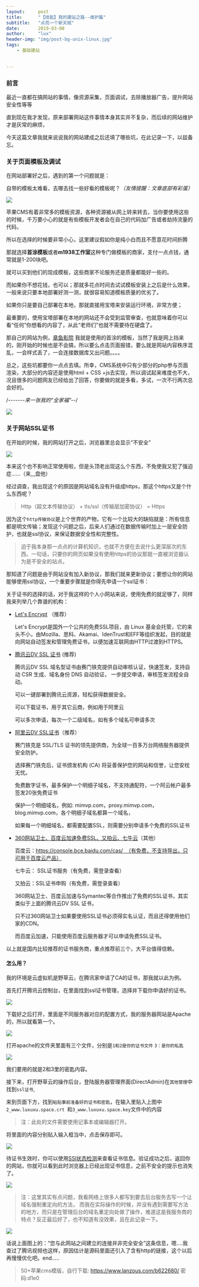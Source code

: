 ```yaml
---
layout:     post
title:      "【技能】我的建站之路--维护篇"
subtitle:   "点亮一个新天赋"
date:       2019-03-08
author:     "lux"
header-img: "img/post-bg-unix-linux.jpg"
tags:
    - 基础建站
    

---
```



### 前言
最近一直都在搞网站的事情，像资源采集，页面调试，去除播放器广告，提升网站安全性等等

直到现在我才发现，原来部署网站这件事情本身其实并不复杂，而后续的网站维护才是灰常的麻烦，

今天这篇文章我就来说说我的网站建成之后还填了哪些坑，在此记录一下，以兹备忘。

### 关于页面模板及调试
在网站部署好之后，遇到的第一个问题就是：

自带的模板太难看，去哪去找一些好看的模板呢？*（友情提醒：文章底部有彩蛋）*

![](https://ws1.sinaimg.cn/large/e66b0ffcly1g0vfaus978j20vo0ln0wc.jpg)

苹果CMS有着非常多的模板资源，各种资源被从网上转来转去，当你要使用这些的时候，千万要小心的就是有些模板开发者会在自己的代码加广告或者劫持流量的代码，

所以在选择的时候要非常小心，这里建议假如你是纯小白而且不愿意花时间折腾

那就选择**首涂模板**或者**m1938工作室**这种专门做模板的商家，支付一点点钱，通常就是1-200块吧。

就可以买到他们的现成模板，这些商家不论服务还是质量都能好一些的。

而如果你不想花钱，也可以；那就多花点时间去试试模板安装上之后是什么效果，一般来说只要本地部署好测一测，就很容易知道模板质量的优劣了。

如果你只是要自己部署在本地，那就直接用宝塔来安装运行环境，非常方便；

最重要的，使用宝塔部署在本地的网站还不会受到监管审查，也就意味着你可以看“任何”你想看的内容了，从此“老师们”也就不需要待在硬盘了。

那自己的网站为例，[章鱼影院](www.luxuxu.space) 我就是使用的首涂的模板，当然了我是网上挡来的，刚开始的时候也是不会搞，所以要么点击页面报错，要么就是网站内容秩序混乱，一会样式丢了，一会连接数据库又出问题。。。。

总之，这些坑都要你一点点去填。所幸，CMS系统中只有少部分的php参与页面渲染，大部分的内容还是使用html + CSS +js去实现，所以调试起来难度也不大，况且很多的问题网友已经给出了回答，你要做的就是多看，多试，一次不行两次总会好的。

/*-------来一张我的“全家福”--*/

![](https://ws1.sinaimg.cn/large/e66b0ffcly1g0vg5iak3wj21400u00wj.jpg)


### 关于网站SSL证书

在开始的时候，我的网站打开之后，浏览器里总会显示“不安全” 

![](https://ws1.sinaimg.cn/large/e66b0ffcly1g0vgpjzvr7j209506kmxb.jpg)

本来这个也不影响正常使用啦，但是头顶老出现这么个东西，不免使我又犯了强迫症......（来,,,盘他）

经过调查，我出现这个的原因是网站域名没有升级成https，那这个https又是个什么东西呢？

> Http（超文本传输协议） + tls/ssl（传输层加密协议） = Https

因为这个```http传输协议```是上个世界的产物，它有一个比较大的缺陷就是：所有信息都是明文传输；发现这个问题之后，后来人们通过在数据传输时加上一层安全防护，也就是ssl协议，来保证数据安全性和完整性。

> 迫于我本身那一点点的计算机知识，也就不方便在去说什么更深层次的东西。一句话，只要你的网页如果没有使用https的协议那就一直被浏览器认为是不安全的站点。

那知道了问题是由于网站没有加入新协议，那我们就来更新协议；要想让你的网站能够使用ssl协议，一个重要步骤就是你得先申请一个ssl证书：

关于证书的选择的话，对于我这样的个人小网站来说，使用免费的就足够了，同样我来列举几个靠谱的机构：

* [Let's Encrypt](https://freessl.cn/) （推荐）

    Let's Encrypt是国外一个公共的免费SSL项目，由 Linux 基金会托管，它的来头不小，由Mozilla、思科、Akamai、IdenTrust和EFF等组织发起，目的就是向网站自动签发和管理免费证书，以便加速互联网由HTTP过渡到HTTPS。
   

* [腾讯云DV SSL 证书](https://cloud.tencent.com/product/ssl)	(推荐)

	腾讯云DV SSL 域名型证书由赛门铁克提供自动审核认证，快速签发，支持自动 CSR 生成、域名身份 DNS 自动验证，
    一步提交申请，审核签发流程全自动。

    可以一键部署到腾讯云资源，轻松获得数据安全。

    可以下载证书，用于其它云商，例如用于阿里云

    可以多次申请，每次一个二级域名，如有多个域名可申请多次

* [阿里云DV SSL证书](https://common-buy.aliyun.com/?commodityCode=cas#/buy)（推荐）

	赛门铁克是 SSL/TLS 证书的领先提供商，为全球一百多万台网络服务器提供安全防护。

    选择赛门铁克后，证书颁发机构 (CA) 将妥善保护您的网站和信誉，让您安枕无忧。

    免费数字证书，最多保护一个明细子域名，不支持通配符，一个阿云帐户最多签发20张免费证书

    保护一个明细域名，例如: mimvp.com，proxy.mimvp.com，blog.mimvp.com，各个明细子域名都算一个域名，

    如果每一个明细域名，都需要配置SSL，则需要分别申请多个免费的SSL证书

* [360网站卫士、百度云加速免费SSL、又拍云、七牛云]()（其他）

	百度云：https://console.bce.baidu.com/cas/  （有免费，不支持导出，只可用于百度云产品）

    七牛云： SSL证书服务（有免费，需登录查看）

    又拍云：SSL证书申购（有免费，需登录查看）

    360网站卫士、百度云加速与Symantec等合作推出了免费的SSL证书，其实类似于上面的腾讯云DV SSL 证书，

    只不过360网站卫士如果要使用SSL证书必须得实名认证，而且还得使用他们家的CDN。

    而百度云加速，只能使用百度云服务器才可以申请免费SSL证书。


以上就是国内比较推荐的证书服务商，重点推荐前三个，大平台值得信赖。

#### 怎么用？

我的环境是云虚拟机是野草云，在腾讯家申请了CA的证书，那我就以此为例。

首先打开腾讯云控制台，在里面找到ssl证书管理，选择并下载你申请好的证书。

![](https://ws1.sinaimg.cn/large/e66b0ffcly1g0viioqsozj20sh07q0t8.jpg)

下载好之后打开，里面是不同服务器对应的配置方式，我的服务器网站是Apache的，所以就看第一个。

![](https://ws1.sinaimg.cn/large/e66b0ffcly1g0vik47rt3j20jh0653yj.jpg)

打开apache的文件夹里面有三个文件，分别是```1和2是你的证书文件``` ```3：是你的私匙```

![](https://ws1.sinaimg.cn/large/e66b0ffcly1g0vimljte9j20ka05nq2x.jpg)

我们要用的就是2和3里的密匙内容。

接下来，打开野草云的操作后台，登陆服务器管理界面(DirectAdmin)在```其他管理```中找到```ssl证书```,

来到页面下方，找到```粘贴事前准备好的证书和密匙```，在输入里贴入上图中```2_www.luxuxu.space.crt ```和```3_www.luxuxu.space.key```文件中的内容

> 注：此处的文件需要使用记事本或编辑器打开。

将里面的内容分别贴入输入框当中，点击保存即可。

![](https://ws1.sinaimg.cn/large/e66b0ffcly1g0vjhcbi47j20oq0e5jzg.jpg)

待证书生效时，你可以使用[SSl状态检测](https://myssl.com/ssl.html)来查看证书信息。验证成功之后，返回你的网站，你就可以看到此时浏览器上已经出现证书信息，之前不安全的提示也消失了。

![](https://ws1.sinaimg.cn/large/e66b0ffcly1g0vj6iu255j20ji0ae7fh.jpg)

> 注：这里其实有点问题，我看网络上很多人都写到要去后台服务去写一个让域名强制重定向的方法，
> 而我在实际操作的时候，并没有遇到需要写方法的地方，而只是在管理后台的域名重定向处做了操作，难道这是我服务商的特点？反正最后好了，也不知道有没效果，且在此记录一下。

![](https://ws1.sinaimg.cn/large/e66b0ffcly1g0vjbn93duj20od0begt4.jpg)


话说上面图上的：“您与此网站之间建立的连接并非完全安全”这条信息，嗯....我查过了腾讯视频也这样，原因估计是源码里面还引入了含有http的链接，这个以后再慢慢优化吧。end.....

> 50+苹果cms模版，自行下载:
https://www.lanzous.com/b622680/ 
密码:d1e0
